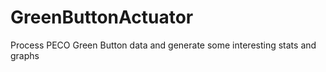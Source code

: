 GreenButtonActuator
===================

Process PECO Green Button data and generate some interesting stats and graphs
